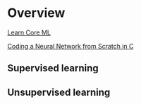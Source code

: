 # Overview

[Learn Core ML](https://www.youtube.com/watch?v=0g-XL0WV2xo)  

[Coding a Neural Network from Scratch in C](https://www.youtube.com/watch?v=LA4I3cWkp1E)  

## Supervised learning

## Unsupervised learning